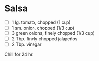 ---
---

# Salsa

- [ ] 1 lg. tomato, chopped (1 cup)
- [ ] 1 sm. onion, chopped (1/3 cup)
- [ ] 3 green onions, finely chopped (1/3 cup)
- [ ] 2 Tbp. finely chopped jalapeños
- [ ] 2 Tbp. vinegar

Chill for 24 hr.
